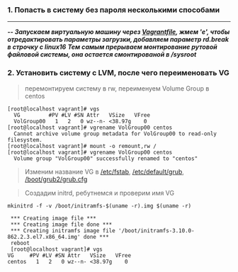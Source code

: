 ### 1. Попасть в систему без пароля несколькими способами
___

***-- Запускаем виртуальную машину через [Vagrantfile](), жмем 'e', чтобы отредактировать параметры загрузки, добавляем параметр rd.break в строчку с linux16***
***Тем самым прерываем монтирование рутовой файловой системы, она остается смонтированой в /sysroot***
> 

### 2. Установить систему с LVM, после чего переименовать VG

> перемонтируем систему в rw, переименуем Volume Group в centos
```console 
[root@localhost vagrant]# vgs
  VG         #PV #LV #SN Attr   VSize   VFree
  VolGroup00   1   2   0 wz--n- <38.97g    0 
[root@localhost vagrant]# vgrename VolGroup00 centos
  Cannot archive volume group metadata for VolGroup00 to read-only filesystem.
[root@localhost vagrant]# mount -o remount,rw /         
[root@localhost vagrant]# vgrename VolGroup00 centos
  Volume group "VolGroup00" successfully renamed to "centos"
  ```
  
  > Изменим название VG в  [/etc/fstab](https://github.com/ChurikovAnatolii/UNIT7_INITRD/blob/main/fstab), [/etc/default/grub](https://github.com/ChurikovAnatolii/UNIT7_INITRD/blob/main/grub), [/boot/grub2/grub.cfg](https://github.com/ChurikovAnatolii/UNIT7_INITRD/blob/main/grub.cfg)  
  
  > Создадим initrd, ребутнемся и проверим имя VG  
  ```console
  mkinitrd -f -v /boot/initramfs-$(uname -r).img $(uname -r)
  
   *** Creating image file ***
   *** Creating image file done ***
   *** Creating initramfs image file '/boot/initramfs-3.10.0-862.2.3.el7.x86_64.img' done ***
   reboot
   [root@localhost vagrant]# vgs
  VG     #PV #LV #SN Attr   VSize   VFree
  centos   1   2   0 wz--n- <38.97g    0 
   
  ```
